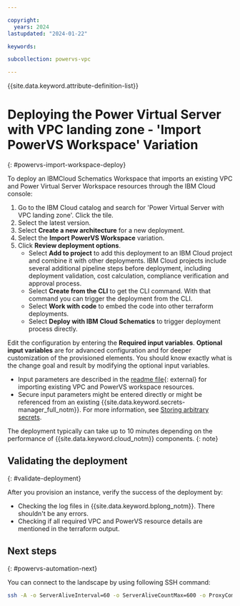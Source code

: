 ```yaml
---

copyright:
  years: 2024
lastupdated: "2024-01-22"

keywords:

subcollection: powervs-vpc

---
```


{{site.data.keyword.attribute-definition-list}}

# Deploying the Power Virtual Server with VPC landing zone - 'Import PowerVS Workspace' Variation
{: #powervs-import-workspace-deploy}

To deploy an IBMCloud Schematics Workspace that imports an existing VPC and Power Virtual Server Workspace resources through the IBM Cloud console:

1. Go to the IBM Cloud catalog and search for 'Power Virtual Server with VPC landing zone'. Click the tile.
1. Select the latest version.
1. Select **Create a new architecture** for a new deployment.
1. Select the **Import PowerVS Workspace** variation. 
1. Click **Review deployment options**.
    - Select **Add to project** to add this deployment to an IBM Cloud project and combine it with other deployments. IBM Cloud projects include several additional pipeline steps before deployment, including deployment validation, cost calculation, compliance verification and approval process.
    - Select **Create from the CLI** to get the CLI command. With that command you can trigger the deployment from the CLI.
    - Select **Work with code** to embed the code into other terraform deployments.
    - Select **Deploy with IBM Cloud Schematics** to trigger deployment process directly.

Edit the configuration by entering the **Required input variables**. **Optional input variables** are for advanced configuration and for deeper customization of the provisioned elements. You should know exactly what is the change goal and result by modifying the optional input variables. 
- Input parameters are described in the [readme file](https://github.com/terraform-ibm-modules/terraform-ibm-powervs-infrastructure/blob/main/solutions/import-workspace/README.md){: external} for importing existing VPC and PowerVS workspace resources.
- Secure input parameters might be entered directly or might be referenced from an existing {{site.data.keyword.secrets-manager_full_notm}}. For more information, see [Storing arbitrary secrets](/docs/secrets-manager?topic=secrets-manager-arbitrary-secrets).

The deployment typically can take up to 10 minutes depending on the performance of {{site.data.keyword.cloud_notm}} components.
{: note}

## Validating the deployment
{: #validate-deployment}

After you provision an instance, verify the success of the deployment by:

- Checking the log files in {{site.data.keyword.bplong_notm}}. There shouldn't be any errors. 
- Checking if all required VPC and PowerVS resource details are mentioned in the terraform output.

## Next steps
{: #powervs-automation-next}

You can connect to the landscape by using following SSH command:

```sh
ssh -A -o ServerAliveInterval=60 -o ServerAliveCountMax=600 -o ProxyCommand=\"ssh -W %h:%p root@\<access_host_floating_ip\>\" root@\<vpc_instance_ip\>
```

